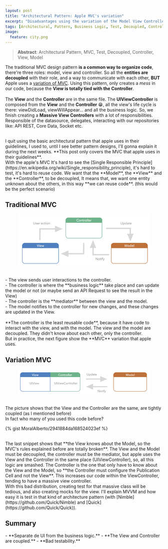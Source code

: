 ```yaml
---
layout: post
title: "Architectural Pattern: Apple MVC's variation"
excerpt: "Disadvantages using the variation of the Model View Controller that Apple recommends in their guidelines..."
tags: [Architectural, Pattern, Business Logic, Test, Decoupled, Controller, View, Model]
image:
  feature: city.png
---
```

> **Abstract**: Architectural Pattern, MVC, Test, Decoupled, Controller, View, Model

The traditional MVC design pattern **is a common way to organize code**, there're three roles: model, view and controller. So all the **entities are decoupled** with their role, and a way to communicate with each other, **BUT** Apple uses a [variation of MVC](https://developer.apple.com/library/ios/documentation/General/Conceptual/CocoaEncyclopedia/Model-View-Controller/Model-View-Controller.html#//apple_ref/doc/uid/TP40010810-CH14-SW14). Using this pattern, only creates a _mess_ in our code, because the **View is totally tied with the Controller**.
<br/><br/>
The **View** and the **Controller** are in the same file. The **UIViewController** is composed from the **View** and the **Controller** 😁, all the view's life cycle is there: viewDidLoad, viewWillAppear... and all the business logic. So, we finish creating a **Massive View Controllers** with a lot of responsibilities. Responsible of the datasource, delegates, interacting with our repositories like: API REST, Core Data, Socket etc.

<br/>
I quit using the basic architectural pattern that apple uses in their guidelines, I used to, until I see better pattern designs, I'll gonna explain it during the next weeks. **This post only covers the MVC that apple uses in their guidelines**.

<br/>
With the apple's MVC It's hard to see the [Single Responsible Principle](https://en.wikipedia.org/wiki/Single_responsibility_principle), it's hard to test, it's hard to reuse code. We want that the **Model**, the **View** and the **Controller**, to be decoupled, It means that, we want one entity unknown about the others, in this way **we can reuse code**. (this would be the perfect scenario)

<br/>
<h2>Traditional MVC</h2>
<figure>
    <a href="/images/MVC.png"><img src="/images/MVC.png"></a>
</figure>

<br/>
- The view sends user interactions to the controller.<br/>
- The controller is where the **business logic** take place and can update the model or not (or maybe send an API Request to see the result in the View)<br/>
- The controller is the **mediator** between the view and the model.<br/>
- The model notifies to the controller for new changes, and these changes are updated in the View.<br/>

<br/>
**The controller is the least reusable code**, because it have code to interact with the view, and with the model. The view and the model are decoupled. They didn't know about each other, only the controller.

<br/>
But in practice, the next figure show the **MVC** variation that apple uses.

<h2>Variation MVC</h2>
<figure>
    <a href="/images/MVC-2.png"><img src="/images/MVC-2.png"></a>
</figure>

<br/>
The picture shows that the View and the Controller are the same, are tightly coupled (as I mentioned before)



<br/>
In fact who many of you used this code before?


{% gist MoralAlberto/2941884da168524023ef %}

<br/>
The last snippet shows that **the View knows about the Model, so the MVC's rules explained before are totally broken**. The View and the Model must be decoupled, the controller must be the mediator, but apple uses the View and the Controller in the same place (UIViewController), so, all this logic are smashed.
The Controller is the one that only have to know about the View and the Model, so **the Controller must configure the Publication Cell and not the View**. This increases our code within the ViewController, tending to have a massive view controller.

<br/>
With this bad distribution, creating test for that massive class will be tedious, and also creating mocks for the view. I'll explain MVVM and how easy it is test in that kind of architecture pattern (with [Nimble](https://github.com/Quick/Nimble) and [Quick](https://github.com/Quick/Quick)).

<br/>
<h2>Summary</h2>
- **Separate de UI from the business logic.**
- **The View and Controller are coupled.**
- **Bad testability.**

<br/>
<br/>
